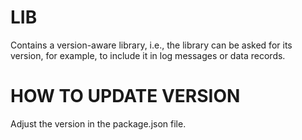 # LIB
Contains a version-aware library, i.e., the library can be asked for its version, for example, to include it in log messages or data records.
# HOW TO UPDATE VERSION
Adjust the version in the package.json file.
